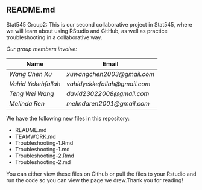 ## README.md

Stat545 Group2:
This is our second collaborative project in Stat545, where we will learn about using RStudio and GitHub, as well as practice troubleshooting in a collaborative way.

*Our group members involve:*

Name | Email
---- | ----
*Wang Chen Xu* | _xuwangchen2003@gmail.com_
*Vahid Yekehfallah* | _vahidyekkefallah@gmail.com_
*Teng Wei Wang* | _david23022008@gmail.com_
*Melinda Ren* | _melindaren2001@gmail.com_

We have the following new files in this repository:


- README.md
- TEAMWORK.md
- Troubleshooting-1.Rmd
- Troubleshooting-1.md
- Troubleshooting-2.Rmd
- Troubleshooting-2.md




You can either view these files on Github or pull the files to your Rstudio and run the code so you can view the page we drew.Thank you for reading!
